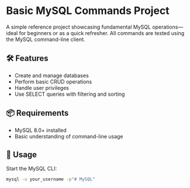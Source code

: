 # Basic MySQL Commands Project

A simple reference project showcasing fundamental MySQL operations—ideal for beginners or as a quick refresher. All commands are tested using the MySQL command-line client.

## 🛠 Features

- Create and manage databases
- Perform basic CRUD operations
- Handle user privileges
- Use SELECT queries with filtering and sorting

## 📦 Requirements

- MySQL 8.0+ installed
- Basic understanding of command-line usage

## 🚀 Usage

Start the MySQL CLI:
```bash
mysql -u your_username -p"# MySQL" 
